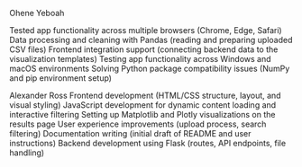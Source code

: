 Ohene Yeboah

Tested app functionality across multiple browsers (Chrome, Edge, Safari)
Data processing and cleaning with Pandas (reading and preparing uploaded CSV files)
Frontend integration support (connecting backend data to the visualization templates)
Testing app functionality across Windows and macOS environments
Solving Python package compatibility issues (NumPy and pip environment setup)


Alexander Ross
Frontend development (HTML/CSS structure, layout, and visual styling)
JavaScript development for dynamic content loading and interactive filtering
Setting up Matplotlib and Plotly visualizations on the results page
User experience improvements (upload process, search filtering)
Documentation writing (initial draft of README and user instructions)
Backend development using Flask (routes, API endpoints, file handling)




